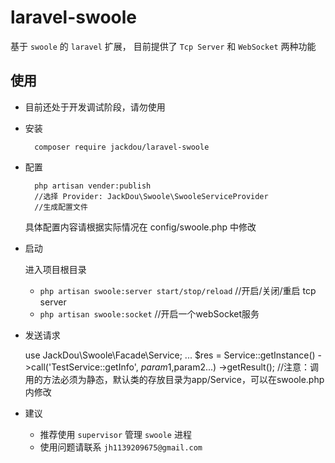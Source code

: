 # laravel-swoole
基于 `swoole` 的 `laravel` 扩展， 目前提供了 `Tcp Server` 和 `WebSocket` 两种功能


## 使用
- <red>目前还处于开发调试阶段，请勿使用</red>
- 安装

        composer require jackdou/laravel-swoole
- 配置

        php artisan vender:publish 
        //选择 Provider: JackDou\Swoole\SwooleServiceProvider
        //生成配置文件
   具体配置内容请根据实际情况在 config/swoole.php 中修改
- 启动
   
    进入项目根目录
     - `php artisan swoole:server start/stop/reload` //开启/关闭/重启 tcp server
     - `php artisan swoole:socket` //开启一个webSocket服务
- 发送请求

    
    use JackDou\Swoole\Facade\Service;
    ...
    $res = Service::getInstance()
            ->call('TestService::getInfo', $param1,$param2...)
            ->getResult();
    //注意：调用的方法必须为静态，默认类的存放目录为app/Service，可以在swoole.php内修改
    
- 建议

    - 推荐使用 `supervisor` 管理 `swoole` 进程
    - 使用问题请联系 `jh1139209675@gmail.com`